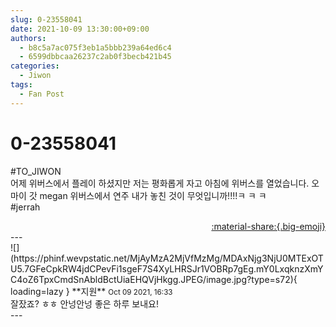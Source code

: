 ```yaml
---
slug: 0-23558041
date: 2021-10-09 13:30:00+09:00
authors:
  - b8c5a7ac075f3eb1a5bbb239a64ed6c4
  - 6599dbbcaa26237c2ab0f3becb421b45
categories:
  - Jiwon
tags:
  - Fan Post
---
```


# 0-23558041

<div class="post-container" markdown="1">
<div class="content-container md-sidebar__scrollwrap" markdown="1">

\#TO_JIWON<br>어제 위버스에서 플레이 하셨지만 저는 평화롭게 자고 아침에 위버스를 열었습니다. 오 마이 갓 megan 위버스에서 연주 내가 놓친 것이 무엇입니까!!!!ㅋ ㅋ ㅋ<br>\#jerrah

</div>
</div>

<div style="text-align: right;" markdown="1">
<a href="https://weverse.io/fromis9/fanpost/0-23558041" style="text-align: right;">:material-share:{.big-emoji}</a>
</div>
---

<div class="comments-container md-sidebar__scrollwrap" markdown="1">
<div class="comment" markdown="1">
<div class='id-container' markdown="1">
![](https://phinf.wevpstatic.net/MjAyMzA2MjVfMzMg/MDAxNjg3NjU0MTExOTU5.7GFeCpkRW4jdCPevFi1sgeF7S4XyLHRSJr1VOBRp7gEg.mY0LxqknzXmYC4oZ6TpxCmdSnAbldBctUiaEHQVjHkgg.JPEG/image.jpg?type=s72){ loading=lazy }
**<span class="artist">지원</span>** <small>Oct 09 2021, 16:33</small><br>
</div>
<div class='comment-body' markdown="1">
잘잤죠? ㅎㅎ 안넝안넝 좋은 하루 보내요!
</div>
</div>
</div>
---
